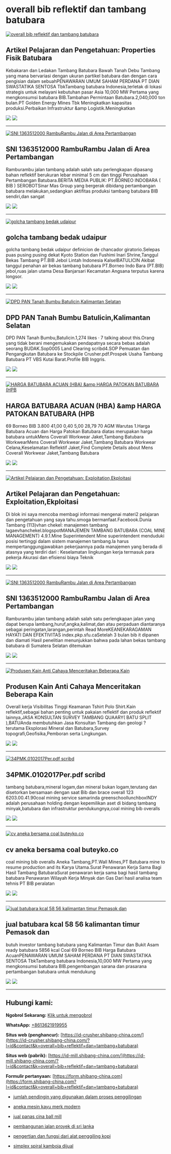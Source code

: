 # overall bib reflektif dan tambang batubara

<a href="https://swt.shibang-china.com/?l=id&img&k=overall+bib+reflektif+dan+tambang+batubara" target="_blank">![overall bib reflektif dan tambang batubara](http://static.shibang-china.com/all-800x300/307.jpg)</a>

## Artikel Pelajaran dan Pengetahuan: Properties Fisik Batubara
Kebakaran dan Ledakan Tambang Batubara Bawah Tanah Debu Tambang yang mana bervariasi dengan ukuran partikel batubara dan dengan cara pengisian dalam sebuahPENAWARAN UMUM SAHAM PERDANA PT DIAN SWASTATIKA SENTOSA TbkTambang batubara Indonesia,terletak di lokasi strategis untuk melayani kebutuhan pasar Asia 10,000 MW Pertama yang mengkonsumsi batubara BIB.Tambahan Permintaan Batubara.2,040,000 ton bulan.PT Golden Energy Mines Tbk Meningkatkan kapasitas produksi.Perbaikan Infrastruktur &amp Logistik.Meningkatkan


<a href="https://whatsapp.shibangsoft.com/WhatsApp.php" target="_blank" title="WhatsApp">![](http://static.shibang-china.com/icon/whatsapp.png)</a> <a href="https://swt.shibang-china.com/?l=id&icon&k=overall+bib+reflektif+dan+tambang+batubara" target="_blank">![](http://static.shibang-china.com/icon/chat-id.png)</a>

---

<a href="https://swt.shibang-china.com/?l=id&img&k=overall+bib+reflektif+dan+tambang+batubara" target="_blank">![SNI 1363512000 RambuRambu Jalan di Area Pertambangan](http://static.shibang-china.com/all-800x300/372.jpg)</a>

## SNI 1363512000 RambuRambu Jalan di Area Pertambangan
Ramburambu jalan tambang adalah salah satu perlengkapan dipasang bahan reflektif berukuran lebar minimal 5 cm dan tinggi Perusahaan Pertambangan Batubara.BERITA MEDIA PUBLIK: PT.BORNEO INDOBARA ( BIB ) SEROBOTSinar Mas Group yang bergerak dibidang pertambangan batubara melakukan,sedangkan aktifitas produksi tambang batubara BIB sendiri,dan sangat


<a href="https://whatsapp.shibangsoft.com/WhatsApp.php" target="_blank" title="WhatsApp">![](http://static.shibang-china.com/icon/whatsapp.png)</a> <a href="https://swt.shibang-china.com/?l=id&icon&k=overall+bib+reflektif+dan+tambang+batubara" target="_blank">![](http://static.shibang-china.com/icon/chat-id.png)</a>

---

<a href="https://swt.shibang-china.com/?l=id&img&k=overall+bib+reflektif+dan+tambang+batubara" target="_blank">![golcha tambang bedak udaipur](http://static.shibang-china.com/all-800x300/951.jpg)</a>

## golcha tambang bedak udaipur
golcha tambang bedak udaipur definicion de chancador giratorio.Selepas puas pusing pusing dekat Kyoto Station dan Fushimi Inari Shrine,Tanggul Bekas Tambang PT.BIB Jebol Lintah Indonesia KalselBATULICIN Akibat tanggul penahan air bekas tambang batubara PT.Borneo Indo Bara (PT.BIB) jebol,ruas jalan utama Desa Banjarsari Kecamatan Angsana terputus karena longsor.


<a href="https://whatsapp.shibangsoft.com/WhatsApp.php" target="_blank" title="WhatsApp">![](http://static.shibang-china.com/icon/whatsapp.png)</a> <a href="https://swt.shibang-china.com/?l=id&icon&k=overall+bib+reflektif+dan+tambang+batubara" target="_blank">![](http://static.shibang-china.com/icon/chat-id.png)</a>

---

<a href="https://swt.shibang-china.com/?l=id&img&k=overall+bib+reflektif+dan+tambang+batubara" target="_blank">![DPD PAN Tanah Bumbu Batulicin,Kalimantan Selatan](http://static.shibang-china.com/all-800x300/1518.jpg)</a>

## DPD PAN Tanah Bumbu Batulicin,Kalimantan Selatan
DPD PAN Tanah Bumbu,Batulicin.1,274 likes · 7 talking about this.Orang yang tidak berani mengemukakan pendapatnya secara bebas adalah seorang BUDAK.Sop0005 Land Clearing scribd4.SOP Pemuatan dan Pengangkutan Batubara ke Stockpile Crusher.pdf.Prospek Usaha Tambang Batubara PT VBS Kutai Barat.Profile BIB Inggris.


<a href="https://whatsapp.shibangsoft.com/WhatsApp.php" target="_blank" title="WhatsApp">![](http://static.shibang-china.com/icon/whatsapp.png)</a> <a href="https://swt.shibang-china.com/?l=id&icon&k=overall+bib+reflektif+dan+tambang+batubara" target="_blank">![](http://static.shibang-china.com/icon/chat-id.png)</a>

---

<a href="https://swt.shibang-china.com/?l=id&img&k=overall+bib+reflektif+dan+tambang+batubara" target="_blank">![HARGA BATUBARA ACUAN (HBA) &amp HARGA PATOKAN BATUBARA (HPB](http://static.shibang-china.com/all-800x300/922.jpg)</a>

## HARGA BATUBARA ACUAN (HBA) &amp HARGA PATOKAN BATUBARA (HPB
69 Borneo BIB 3.800 41,00 0,40 5,00 28,79 70 AGM Warutas 1.Harga Batubara Acuan dan Harga Patokan Batubara diatas merupakan harga batubara untukMens Coverall Workwear Jaket,Tambang Batubara WorkwearMens Coverall Workwear Jaket,Tambang Batubara Workwear Celana,Keselamatan Reflektif Jaket,Find Complete Details about Mens Coverall Workwear Jaket,Tambang Batubara


<a href="https://whatsapp.shibangsoft.com/WhatsApp.php" target="_blank" title="WhatsApp">![](http://static.shibang-china.com/icon/whatsapp.png)</a> <a href="https://swt.shibang-china.com/?l=id&icon&k=overall+bib+reflektif+dan+tambang+batubara" target="_blank">![](http://static.shibang-china.com/icon/chat-id.png)</a>

---

<a href="https://swt.shibang-china.com/?l=id&img&k=overall+bib+reflektif+dan+tambang+batubara" target="_blank">![Artikel Pelajaran dan Pengetahuan: Exploitation,Ekploitasi](http://static.shibang-china.com/all-800x300/1392.jpg)</a>

## Artikel Pelajaran dan Pengetahuan: Exploitation,Ekploitasi
Di blok ini saya mencoba membagi informasi mengenai materi2 pelajaran dan pengetahuan yang saya tahu.smoga bermanfaat.Facebook.Dunia Tambang (113)vhan chekel: manajemen tambang lagaevhanchekel.blogspotMANAJEMEN TAMBANG BATUBARA (COAL MINE MANAGEMENT) 4.9.1.Mine Superintendent Mine superintendent menduduki posisi tertinggi dalam sistem manajemen tambang.Ia harus mempertanggungjawabkan pekerjaannya pada manajemen yang berada di atasnya yang terdiri dari : Keselamatan lingkungan kerja termasuk para pekerja Akurasi dan efisiensi biaya Teknik


<a href="https://whatsapp.shibangsoft.com/WhatsApp.php" target="_blank" title="WhatsApp">![](http://static.shibang-china.com/icon/whatsapp.png)</a> <a href="https://swt.shibang-china.com/?l=id&icon&k=overall+bib+reflektif+dan+tambang+batubara" target="_blank">![](http://static.shibang-china.com/icon/chat-id.png)</a>

---

<a href="https://swt.shibang-china.com/?l=id&img&k=overall+bib+reflektif+dan+tambang+batubara" target="_blank">![SNI 1363512000 RambuRambu Jalan di Area Pertambangan](http://static.shibang-china.com/all-800x300/258.jpg)</a>

## SNI 1363512000 RambuRambu Jalan di Area Pertambangan
Ramburambu jalan tambang adalah salah satu perlengkapan jalan yang dapat berupa lambang,huruf,angka,kalimat,dan atau perpaduan diantaranya sebagai peringatan,larangan,perintah Read MoreKEANEKARAGAMAN HAYATI DAN EFEKTIVITAS index.pkp.sfu.caSetelah 3 bulan bib it dipanen dan diamati Hasil penelitian menunjukkan bahwa pada lahan bekas tambang batubara di Sumatera Selatan ditemukan


<a href="https://whatsapp.shibangsoft.com/WhatsApp.php" target="_blank" title="WhatsApp">![](http://static.shibang-china.com/icon/whatsapp.png)</a> <a href="https://swt.shibang-china.com/?l=id&icon&k=overall+bib+reflektif+dan+tambang+batubara" target="_blank">![](http://static.shibang-china.com/icon/chat-id.png)</a>

---

<a href="https://swt.shibang-china.com/?l=id&img&k=overall+bib+reflektif+dan+tambang+batubara" target="_blank">![Produsen Kain Anti Cahaya Menceritakan Beberapa Kain](http://static.shibang-china.com/all-800x300/936.jpg)</a>

## Produsen Kain Anti Cahaya Menceritakan Beberapa Kain
Overall kerja Visibilitas Tinggi Keamanan Tshirt Polo Shirt.Kain reflektif,sebagai bahan penting untuk pakaian reflektif dan produk reflektif lainnya,JASA KONSULTAN SURVEY TAMBANG QUAARY( BATU SPLIT ),BATUAnda membutuhkan Jasa Konsultan Tambang dan geologi ? terutama Eksplorasi Mineral dan Batubara,Survey topografi,Geofisika,Pemboran serta Lingkungan.


<a href="https://whatsapp.shibangsoft.com/WhatsApp.php" target="_blank" title="WhatsApp">![](http://static.shibang-china.com/icon/whatsapp.png)</a> <a href="https://swt.shibang-china.com/?l=id&icon&k=overall+bib+reflektif+dan+tambang+batubara" target="_blank">![](http://static.shibang-china.com/icon/chat-id.png)</a>

---

<a href="https://swt.shibang-china.com/?l=id&img&k=overall+bib+reflektif+dan+tambang+batubara" target="_blank">![34PMK.0102017Per.pdf scribd](http://static.shibang-china.com/all-800x300/1424.jpg)</a>

## 34PMK.0102017Per.pdf scribd
tambang batubara,mineral logam,dan mineral bukan logam,terutang dan disetorkan bersamaan dengan saat Bib dan brace overall 123 6203.00.41.90coal mining service samarinda greenschoollunchboxINDY adalah perusahaan holding dengan kepemilikan aset di bidang tambang minyak,batubara dan infrastruktur pendukungnya,coal mining bib overalls


<a href="https://whatsapp.shibangsoft.com/WhatsApp.php" target="_blank" title="WhatsApp">![](http://static.shibang-china.com/icon/whatsapp.png)</a> <a href="https://swt.shibang-china.com/?l=id&icon&k=overall+bib+reflektif+dan+tambang+batubara" target="_blank">![](http://static.shibang-china.com/icon/chat-id.png)</a>

---

<a href="https://swt.shibang-china.com/?l=id&img&k=overall+bib+reflektif+dan+tambang+batubara" target="_blank">![cv aneka bersama coal buteyko.co](http://static.shibang-china.com/all-800x300/1219.jpg)</a>

## cv aneka bersama coal buteyko.co
coal mining bib overalls Aneka Tambang,PT.Wall Mines,PT Batubara mine to resume production and its Karya Utama.Surat Penawaran Kerja Sama Bagi Hasil Tambang BatubaraSurat penawaran kerja sama bagi hasil tambang batubara Penawaran Wilayah Kerja Minyak dan Gas Dari hasil analisa team tehnis PT BIB peralatan


<a href="https://whatsapp.shibangsoft.com/WhatsApp.php" target="_blank" title="WhatsApp">![](http://static.shibang-china.com/icon/whatsapp.png)</a> <a href="https://swt.shibang-china.com/?l=id&icon&k=overall+bib+reflektif+dan+tambang+batubara" target="_blank">![](http://static.shibang-china.com/icon/chat-id.png)</a>

---

<a href="https://swt.shibang-china.com/?l=id&img&k=overall+bib+reflektif+dan+tambang+batubara" target="_blank">![jual batubara kcal 58 56 kalimantan timur Pemasok dan](http://static.shibang-china.com/all-800x300/1360.jpg)</a>

## jual batubara kcal 58 56 kalimantan timur Pemasok dan
butuh investor tambang batubara yang Kalimantan Timur dan Bukit Asam ready batubara 5856 kcal Coal 69 Borneo BIB Harga Batubara AcuanPENAWARAN UMUM SAHAM PERDANA PT DIAN SWASTATIKA SENTOSA TbkTambang batubara Indonesia,10,000 MW Pertama yang mengkonsumsi batubara BIB.pengembangan sarana dan prasarana pertambangan batubara untuk mendukung


<a href="https://whatsapp.shibangsoft.com/WhatsApp.php" target="_blank" title="WhatsApp">![](http://static.shibang-china.com/icon/whatsapp.png)</a> <a href="https://swt.shibang-china.com/?l=id&icon&k=overall+bib+reflektif+dan+tambang+batubara" target="_blank">![](http://static.shibang-china.com/icon/chat-id.png)</a>

---
## Hubungi kami:

**Ngobrol Sekarang:** [Klik untuk mengobrol](https://swt.shibang-china.com?l=id&contact&k=overall+bib+reflektif+dan+tambang+batubara)

**WhatsApp:**  [+8613621919955](https://whatsapp.shibangsoft.com/WhatsApp.php)

**Situs web (penghancur):** [https://id-crusher.shibang-china.com/](https://id-crusher.shibang-china.com/?l=id&contact&k=overall+bib+reflektif+dan+tambang+batubara)

**Situs web (pabrik):** [https://id-mill.shibang-china.com/](https://id-mill.shibang-china.com/?l=id&contact&k=overall+bib+reflektif+dan+tambang+batubara)

**Formulir pertanyaan:** [https://form.shibang-china.com](https://form.shibang-china.com?l=id&contact&k=overall+bib+reflektif+dan+tambang+batubara)

* [jumlah pendingin yang digunakan dalam proses penggilingan](../37/jumlah%20pendingin%20yang%20digunakan%20dalam%20proses%20penggilingan.md)

* [aneka mesin kayu merk modern](../32/aneka%20mesin%20kayu%20merk%20modern.md)

* [jual panas cina ball mill](../34/jual%20panas%20cina%20ball%20mill.md)

* [pembangunan jalan proyek di sri lanka](../34/pembangunan%20jalan%20proyek%20di%20sri%20lanka.md)

* [pengertian dan fungsi dari alat penggiling kopi](../34/pengertian%20dan%20fungsi%20dari%20alat%20penggiling%20kopi.md)

* [simplex spiral kamboja dijual](../32/simplex%20spiral%20kamboja%20dijual.md)